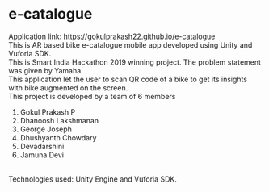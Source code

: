 # e-catalogue
Application link: https://gokulprakash22.github.io/e-catalogue<br>
This is AR based bike e-catalogue mobile app developed using Unity and Vuforia SDK.<br>
This is Smart India Hackathon 2019 winning project. The problem statement was given by Yamaha.<br>
This application let the user to scan QR code of a bike to get its insights with bike augmented on the screen.<br>
This project is developed by a team of 6 members<br>
1. Gokul Prakash P<br>
2. Dhanoosh Lakshmanan<br>
3. George Joseph<br>
4. Dhushyanth Chowdary<br>
5. Devadarshini<br>
6. Jamuna Devi<br>
<br>
Technologies used: Unity Engine and Vuforia SDK.
